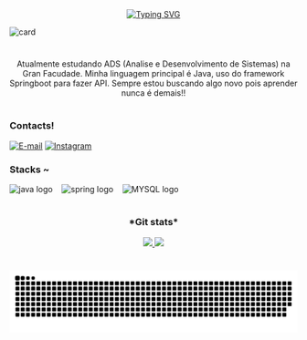 <div align="center">
  <a href="https://git.io/typing-svg">
    <img src="https://readme-typing-svg.demolab.com?font=Fira+Code&weight=500&size=22&pause=1000&color=7040AD&center=true&vCenter=true&random=false&width=524&lines=%E2%8A%B9+Sup+im+Dey!+%E2%8A%B9+" alt="Typing SVG">
  </a>
</div>

![card](https://github.com/user-attachments/assets/0ef25b07-dae2-4f51-82dc-188875165321)

#

<p align="center">Atualmente estudando ADS (Analise e Desenvolvimento de Sistemas) na Gran Facudade. Minha linguagem principal é Java, uso do framework Springboot para fazer API. Sempre estou buscando algo novo
pois aprender nunca é demais!!

#

<h3 align="left">Contacts!</h3>

[![E-mail](https://img.shields.io/badge/-Email-000?style=for-the-badge&logo=microsoft-outlook&logoColor=7040AD&color:FFF)](mailto:codes.dey@gmail.om)
[![Instagram](https://img.shields.io/badge/-Instagram-000?style=for-the-badge&logo=instagram&logoColor=7040AD&color:FFF)](https://www.instagram.com/dey.codes/)

<h3 align="left">Stacks ~</h3>

<div align="left">
  <img src="https://cdn.jsdelivr.net/gh/devicons/devicon/icons/java/java-original.svg" height="25" alt="java logo"  />
  <img width="8" />
  <img src="https://cdn.jsdelivr.net/gh/devicons/devicon/icons/spring/spring-original.svg" height="25" alt="spring logo"  />
  <img width="8" />
  <img src="https://cdn.jsdelivr.net/gh/devicons/devicon@latest/icons/mysql/mysql-original.svg" height="25" alt="MYSQL logo"  />
</div>

#

<h3 align="center">*Git stats*</h3>

<div align="center">
  <a href="https://github.com/DeyC0DES">
  <img height="180em" src="https://github-readme-stats.vercel.app/api?username=DeyC0DES&show_icons=true&bg_color=000&title_color=D7B8FF&text_color=7040AD&border_color=D7B8FF&icon_color=FFF&border_radius=7">
  <img height="180em" src="https://github-readme-stats.vercel.app/api/top-langs/?username=DeyC0DES&layout=compact&card_width=130&line_height=1&bg_color=000&title_color=D7B8FF&text_color=7040AD&border_color=D7B8FF">
</div>
    
#

<picture align="center">
  <source media="(prefers-color-scheme: dark)" srcset="https://raw.githubusercontent.com/mari4souza/mari4souza/output/github-contribution-grid-snake-dark.svg">
  <source media="(prefers-color-scheme: light)" srcset="https://raw.githubusercontent.com/mari4souza/mari4souza/output/github-contribution-grid-snake-dark.svg">
  <img align="center" alt="github contribution grid snake animation" src="https://raw.githubusercontent.com/mari4souza/mari4souza/output/github-contribution-grid-snake.svg">
</picture>

<!--
**DeyC0DES/DeyC0DES** is a ✨ _special_ ✨ repository because its `README.md` (this file) appears on your GitHub profile.

Here are some ideas to get you started:

- 🔭 I’m currently working on ...
- 🌱 I’m currently learning ...
- 👯 I’m looking to collaborate on ...
- 🤔 I’m looking for help with ...
- 💬 Ask me about ...
- 📫 How to reach me: ...
- 😄 Pronouns: ... https://img.shields.io/badge/Gmail-D14836?style=for-the-badge&logo=gmail&logoColor=white
- ⚡ Fun fact: ... bg_color=37003C&title_color=FF0085&text_color=00EFE1&border_color=FF0085&icon_color=BB0C81

[![LinkedIn](https://img.shields.io/badge/-LinkedIn-000?style=for-the-badge&logo=linkedin&logoColor=FF00F6&color:FFF)](https://www.linkedin.com/in/)



<div style="display: inline_block"><br>
  <img align="center" alt="Dey-JAVA" height="50" width="70" src="https://cdn.jsdelivr.net/gh/devicons/devicon@latest/icons/java/java-original.svg">
</div>

<div>
  <a href="https://www.instagram.com/dey.codes/" target="_blank"><img src="https://img.shields.io/badge/Instagram-E4405F?style=for-the-badge&logo=instagram&logoColor=white">
  <a href="mailto:" target="_blank"><img src="https://img.shields.io/badge/Gmail-D14836?style=for-the-badge&logo=gmail&logoColor=white">
</div>
-->
